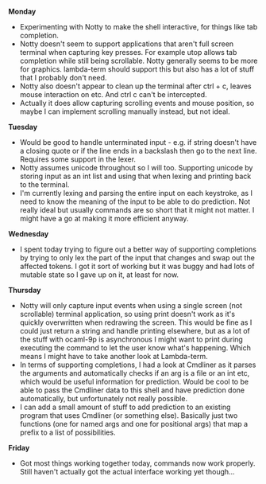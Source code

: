 **Monday**
- Experimenting with Notty to make the shell interactive, for things like tab completion.
- Notty doesn't seem to support applications that aren't full screen terminal when capturing key presses. For example utop allows tab completion while still being scrollable. Notty generally seems to be more for graphics. lambda-term should support this but also has a lot of stuff that I probably don't need.
- Notty also doesn't appear to clean up the terminal after ctrl + c, leaves mouse interaction on etc. And ctrl c can't be intercepted.
- Actually it does allow capturing scrolling events and mouse position, so maybe I can implement scrolling manually instead, but not ideal.

**Tuesday**
- Would be good to handle unterminated input - e.g. if string doesn't have a closing quote or if the line ends in a backslash then go to the next line. Requires some support in the lexer.
- Notty assumes unicode throughout so I will too. Supporting unicode by storing input as an int list and using that when lexing and printing back to the terminal.
- I'm currently lexing and parsing the entire input on each keystroke, as I need to know the meaning of the input to be able to do prediction. Not really ideal but usually commands are so short that it might not matter. I might have a go at making it more efficient anyway.

**Wednesday**
- I spent today trying to figure out a better way of supporting completions by trying to only lex the part of the input that changes and swap out the affected tokens. I got it sort of working but it was buggy and had lots of mutable state so I gave up on it, at least for now.

**Thursday**
- Notty will only capture input events when using a single screen (not scrollable) terminal application, so using print doesn't work as it's quickly overwritten when redrawing the screen. This would be fine as I could just return a string and handle printing elsewhere, but as a lot of the stuff with ocaml-9p is asynchronous I might want to print during executing the command to let the user know what's happening. Which means I might have to take another look at Lambda-term.
- In terms of supporting completions, I had a look at Cmdliner as it parses the arguments and automatically checks if an arg is a file or an int etc, which would be useful information for prediction. Would be cool to be able to pass the Cmdliner data to this shell and have prediction done automatically, but unfortunately not really possible.
- I can add a small amount of stuff to add prediction to an existing program that uses Cmdliner (or something else). Basically just two functions (one for named args and one for positional args) that map a prefix to a list of possibilities.

**Friday**
- Got most things working together today, commands now work properly. Still haven't actually got the actual interface working yet though...
